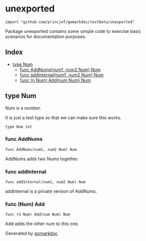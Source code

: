 <!-- Code generated by gomarkdoc. DO NOT EDIT -->

# unexported

	import "github.com/princjef/gomarkdoc/testData/unexported"

Package unexported contains some simple code to exercise basic scenarios for documentation purposes.

## Index

- [type Num](<#Num>)
  - [func AddNums\(num1, num2 Num\) Num](<#AddNums>)
  - [func addInternal\(num1, num2 Num\) Num](<#addInternal>)
  - [func \(n Num\) Add\(num Num\) Num](<#Num.Add>)


<a name="Num"></a>
## type Num

Num is a number.

It is just a test type so that we can make sure this works.

	type Num int

<a name="AddNums"></a>
### func AddNums

	func AddNums(num1, num2 Num) Num

AddNums adds two Nums together.

<a name="addInternal"></a>
### func addInternal

	func addInternal(num1, num2 Num) Num

addInternal is a private version of AddNums.

<a name="Num.Add"></a>
### func \(Num\) Add

	func (n Num) Add(num Num) Num

Add adds the other num to this one.

Generated by [gomarkdoc](<https://github.com/princjef/gomarkdoc>)
